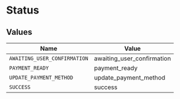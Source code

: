 # Status


## Values

| Name                         | Value                        |
| ---------------------------- | ---------------------------- |
| `AWAITING_USER_CONFIRMATION` | awaiting_user_confirmation   |
| `PAYMENT_READY`              | payment_ready                |
| `UPDATE_PAYMENT_METHOD`      | update_payment_method        |
| `SUCCESS`                    | success                      |
